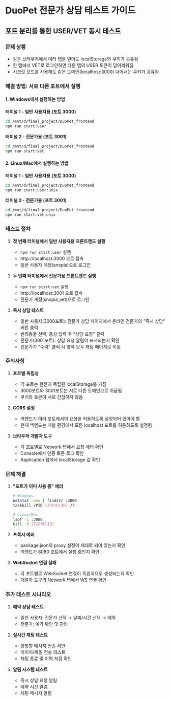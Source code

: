 # DuoPet 전문가 상담 테스트 가이드

## 포트 분리를 통한 USER/VET 동시 테스트

### 문제 상황
- 같은 브라우저에서 여러 탭을 열어도 localStorage와 쿠키가 공유됨
- 한 탭에서 VET로 로그인하면 다른 탭의 USER 토큰이 덮어씌워짐
- 시크릿 모드를 사용해도 같은 도메인(localhost:3000) 내에서는 쿠키가 공유됨

### 해결 방법: 서로 다른 포트에서 실행

#### 1. Windows에서 실행하는 방법

**터미널 1 - 일반 사용자용 (포트 3000)**
```bash
cd /mnt/d/final_project/DuoPet_frontend
npm run start:user
```

**터미널 2 - 전문가용 (포트 3001)**
```bash
cd /mnt/d/final_project/DuoPet_frontend
npm run start:vet
```

#### 2. Linux/Mac에서 실행하는 방법

**터미널 1 - 일반 사용자용 (포트 3000)**
```bash
cd /mnt/d/final_project/DuoPet_frontend
npm run start:user:unix
```

**터미널 2 - 전문가용 (포트 3001)**
```bash
cd /mnt/d/final_project/DuoPet_frontend
npm run start:vet:unix
```

### 테스트 절차

1. **첫 번째 터미널에서 일반 사용자용 프론트엔드 실행**
   - `npm run start:user` 실행
   - http://localhost:3000 으로 접속
   - 일반 사용자 계정(snopia)으로 로그인

2. **두 번째 터미널에서 전문가용 프론트엔드 실행**
   - `npm run start:vet` 실행
   - http://localhost:3001 으로 접속
   - 전문가 계정(snopia_vet)으로 로그인

3. **즉시 상담 테스트**
   - 일반 사용자(3000포트): 전문가 상담 페이지에서 온라인 전문가의 "즉시 상담" 버튼 클릭
   - 반려동물 선택, 증상 입력 후 "상담 요청" 클릭
   - 전문가(3001포트): 상담 요청 알림이 표시되는지 확인
   - 전문가가 "수락" 클릭 시 양쪽 모두 채팅 페이지로 이동

### 주의사항

1. **포트별 독립성**
   - 각 포트는 완전히 독립된 localStorage를 가짐
   - 3000포트와 3001포트는 서로 다른 도메인으로 취급됨
   - 쿠키와 토큰이 서로 간섭하지 않음

2. **CORS 설정**
   - 백엔드가 여러 포트에서의 요청을 허용하도록 설정되어 있어야 함
   - 현재 백엔드는 개발 환경에서 모든 localhost 포트를 허용하도록 설정됨

3. **브라우저 개발자 도구**
   - 각 포트별로 Network 탭에서 요청 헤더 확인
   - Console에서 인증 토큰 로그 확인
   - Application 탭에서 localStorage 값 확인

### 문제 해결

1. **"포트가 이미 사용 중" 에러**
   ```bash
   # Windows
   netstat -ano | findstr :3000
   taskkill /PID [프로세스ID] /F
   
   # Linux/Mac
   lsof -i :3000
   kill -9 [프로세스ID]
   ```

2. **프록시 에러**
   - package.json의 proxy 설정이 제대로 되어 있는지 확인
   - 백엔드가 8080 포트에서 실행 중인지 확인

3. **WebSocket 연결 실패**
   - 각 포트별로 WebSocket 연결이 독립적으로 생성되는지 확인
   - 개발자 도구의 Network 탭에서 WS 연결 확인

### 추가 테스트 시나리오

1. **예약 상담 테스트**
   - 일반 사용자: 전문가 선택 → 날짜/시간 선택 → 예약
   - 전문가: 예약 확인 및 관리

2. **실시간 채팅 테스트**
   - 양방향 메시지 전송 확인
   - 이미지/파일 전송 테스트
   - 채팅 종료 및 이력 저장 확인

3. **알림 시스템 테스트**
   - 즉시 상담 요청 알림
   - 예약 시간 알림
   - 채팅 메시지 알림